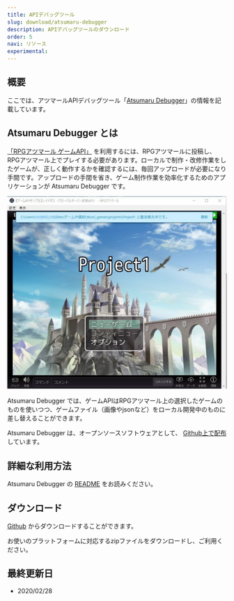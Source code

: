 ```yaml
---
title: APIデバッグツール
slug: download/atsumaru-debugger
description: APIデバッグツールのダウンロード
order: 5
navi: リソース
experimental: 
---
```

    
## 概要
ここでは、アツマールAPIデバッグツール「[Atsumaru Debugger](https://github.com/atsumaru/atsumaru-debugger)」の情報を記載しています。
    
## Atsumaru Debugger とは
[「RPGアツマール ゲームAPI」](https://atsumaru.github.io/api-references/) を利用するには、RPGアツマールに投稿し、RPGアツマール上でプレイする必要があります。ローカルで制作・改修作業をしたゲームが、正しく動作するかを確認するには、毎回アップロードが必要になり手間です。アップロードの手間を省き、ゲーム制作作業を効率化するためのアプリケーションが Atsumaru Debugger です。
    
![Atsumaru Debugger](/images/download/atsumaru_debugger.jpg)
    
Atsumaru Debugger では、ゲームAPIはRPGアツマール上の選択したゲームのものを使いつつ、ゲームファイル（画像やjsonなど）をローカル開発中のものに差し替えることができます。

Atsumaru Debugger は、オープンソースソフトウェアとして、 [Github上で配布](https://github.com/atsumaru/atsumaru-debugger/releases)しています。
    
## 詳細な利用方法
Atsumaru Debugger の [README](https://github.com/atsumaru/atsumaru-debugger/blob/master/README.md) をお読みください。
    
## ダウンロード
[Github](https://github.com/atsumaru/atsumaru-debugger/releases) からダウンロードすることができます。
    
お使いのプラットフォームに対応するzipファイルをダウンロードし、ご利用ください。
    
## 最終更新日
 - 2020/02/28
